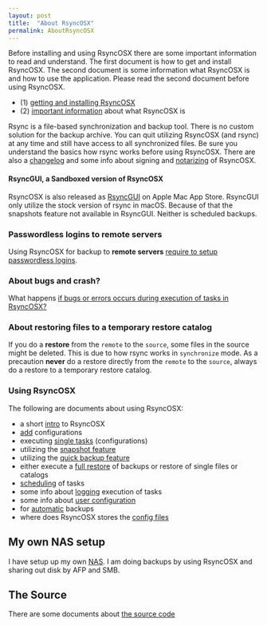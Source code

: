 ```yaml
---
layout: post
title:  "About RsyncOSX"
permalink: AboutRsyncOSX
---
```

Before installing and using RsyncOSX there are some important information to read and understand. The first document is how to get and install RsyncOSX. The second document is some information what RsyncOSX is and how to use the application. Please read the second document before using RsyncOSX.

 - (1) [getting and installing RsyncOSX](/Install)
 - (2) [important information](/HowtoUseRsyncOSX) about what RsyncOSX is

Rsync is a file-based synchronization and backup tool. There is no custom solution for the backup archive. You can quit utilizing RsyncOSX (and rsync) at any time and still have access to all synchronized files. Be sure you understand the basics how rsync works before using RsyncOSX. There are also a [changelog](/Changelog) and some info about signing and [notarizing](/Notarized) of RsyncOSX.

#### RsyncGUI, a Sandboxed version of RsyncOSX

RsyncOSX is also released as [RsyncGUI](https://itunes.apple.com/us/app/rsyncgui/id1449707783?l=nb&ls=1&mt=12) on Apple Mac App Store. RsyncGUI only utilize the stock version of rsync in macOS. Because of that the snapshots feature not available in RsyncGUI. Neither is scheduled backups.

### Passwordless logins to remote servers

Using RsyncOSX for backup to **remote servers** [require to setup passwordless logins](/Remotelogins).

### About bugs and crash?

What happens [if bugs or errors occurs during execution of tasks in RsyncOSX?](/Bugs)

### About restoring files to a temporary restore catalog

If you do a **restore** from the `remote` to the `source`, some files in the source might be deleted. This is due to how rsync works in `synchronize` mode. As a precaution **never** do a restore directly from the `remote` to the `source`, always do a restore to a temporary restore catalog.

### Using RsyncOSX

The following are documents about using RsyncOSX:
- a short [intro](/Intro) to RsyncOSX
- [add](/AddConfigurations) configurations
- executing [single tasks](/SingleTask) (configurations)
- utilizing the [snapshot feature](/Snapshots)
- utilizing the [quick backup feature](/Quickbackup)
- either execute a [full restore](/Fullrestore) of backups or restore of single files or catalogs
- [scheduling](/ScheduleTasks) of tasks
- some info about [logging](/Logging) execution of tasks
- some info about [user configuration](/UserConfiguration)
- for [automatic](/Automatic) backups
- where does RsyncOSX stores the [config files](/configfiles)

## My own NAS setup

I have setup up my own [NAS](/DIYNAS). I am doing backups by using RsyncOSX and sharing out disk by AFP and SMB.

## The Source

There are some documents about [the source code](/Source)
